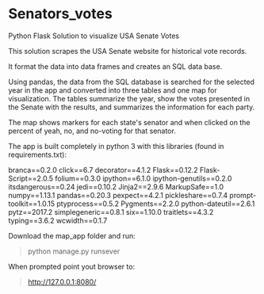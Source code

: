 # Senators_votes
Python Flask Solution to visualize USA Senate Votes


This solution scrapes the USA Senate website for historical vote records. 

It format the data into data frames and creates an SQL data base. 

Using pandas, the data from the SQL database is searched for the selected year in the app and converted into three tables and one map for
visualization. The tables summarize the year, show the votes presented in the Senate with the results, and summarizes the information for each 
party. 

The map shows markers for each state's senator and when clicked on the percent of yeah, no, and no-voting for that senator. 

The app is built completely in python 3 with this libraries (found in requirements.txt):

branca==0.2.0
click==6.7
decorator==4.1.2
Flask==0.12.2
Flask-Script==2.0.5
folium==0.3.0
ipython==6.1.0
ipython-genutils==0.2.0
itsdangerous==0.24
jedi==0.10.2
Jinja2==2.9.6
MarkupSafe==1.0
numpy==1.13.1
pandas==0.20.3
pexpect==4.2.1
pickleshare==0.7.4
prompt-toolkit==1.0.15
ptyprocess==0.5.2
Pygments==2.2.0
python-dateutil==2.6.1
pytz==2017.2
simplegeneric==0.8.1
six==1.10.0
traitlets==4.3.2
typing==3.6.2
wcwidth==0.1.7

Download the map_app folder and run:

> python manage.py runsever 

When prompted point yout browser to:

> http://127.0.0.1:8080/
